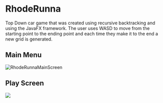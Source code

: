 # RhodeRunna
Top Down car game that was created using recursive backtracking and using the JavaFX framework. The user uses WASD to move from the starting point to the ending point and each time they make it to the end a new grid is generated.



## Main Menu
![RhodeRunnaMainScreen](https://github.com/cyrcaleb/RhodeRunna/assets/90429575/c8c66acb-2c7c-4fa4-8aff-3c53cca1d355)


## Play Screen
![](https://cdn.discordapp.com/attachments/768196064276119582/1106235333395361933/image.png)
